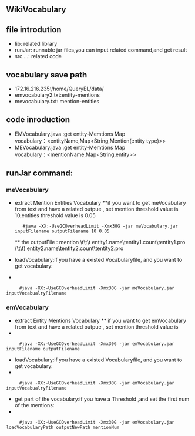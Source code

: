 ## WikiVocabulary

## file introdution
* lib: related library
* runJar: runnable jar files,you can input related command,and get result
* src....: related code 
## vocabulary save path 
 
* 172.16.216.235:/home/QueryEL/data/
* emvocabulary2.txt:entity-mentions
* mevocabulary.txt: mention-entities
## code inroduction
* EMVocabulary.java :get entity-Memtions Map  
         vocabulary：\<entityName,Map\<String,Mention(entity type)>>
* MEVocabulary.java :get entity-Memtions Map  
         vocabulary：\<mentionName,Map\<String,entity>>

## runJar command:

### meVocabulary
   
* extract  Mention  Entities Vocabulary
   **if you want to get meVocabulary from text and have a related outpue  , set mention threshold value is 10,entities  threshold value is 0.05
      
         #java -XX:-UseGCOverheadLimit -Xmx30G -jar meVocabulary.jar inputFilename outputFilename 10 0.05
  ** the outputFile : mention    \\t\\t\\t  entity1.name\\tentity1.count\\tentity1.pro  (\\t\\t)    entity2.name\\tentity2.count\\tentity2.pro
* loadVocabulary:if you have a existed Vocabularyfile, and you want to get vocabulary:
* 

 
         #java -XX:-UseGCOverheadLimit -Xmx30G -jar meVocabulary.jar inputVocabualryFilename 

### emVocabulary
* extract Entity Mentions Vocabulary
** if you want to get emVocabulary from text and have a related outpue  , set mention threshold value is 
* 
 
         #java -XX:-UseGCOverheadLimit -Xmx30G -jar emVocabulary.jar inputFilename outputFilename 

* loadVocabulary:if you have a existed Vocabularyfile, and you want to get vocabulary:
* 
 
         #java -XX:-UseGCOverheadLimit -Xmx30G -jar emVocabulary.jar inputVocabualryFilename 

* get part of the vocabulary:if you have a Threshold ,and set the first num of the mentions:
* 
 
         #java -XX:-UseGCOverheadLimit -Xmx30G -jar emVocabulary.jar loadVocabularyPath outputNewPath mentionNum 


